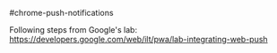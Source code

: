 #chrome-push-notifications

Following steps from Google's lab: https://developers.google.com/web/ilt/pwa/lab-integrating-web-push